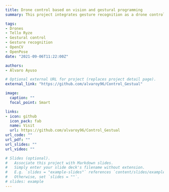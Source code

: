 ```yaml
---
title: Drone control based on vision and gestural programming
summary: This project integrates gesture recognition as a drone control mechanism to provide the drone with a certain degree of autonomy respect to its operator, which is specially useful in military operations. The application has been implemented in Python using mainly OpenCV and OpenPose libraries.

tags:
- Drones
- Tello Ryze
- Gestural control
- Gesture recognition
- OpenCV
- OpenPose
date: "2021-09-06T11:22:00Z"

authors:
- Álvaro Ayuso

# Optional external URL for project (replaces project detail page).
external_link: "https://github.com/alvaroy96/Control_Gestual"

image:
  caption: ""
  focal_point: Smart

links:
- icon: github
  icon_pack: fab
  name: Visit
  url: https://github.com/alvaroy96/Control_Gestual
url_code: ""
url_pdf: ""
url_slides: ""
url_video: ""

# Slides (optional).
#   Associate this project with Markdown slides.
#   Simply enter your slide deck's filename without extension.
#   E.g. `slides = "example-slides"` references `content/slides/example-slides.md`.
#   Otherwise, set `slides = ""`.
# slides: example
---
```


